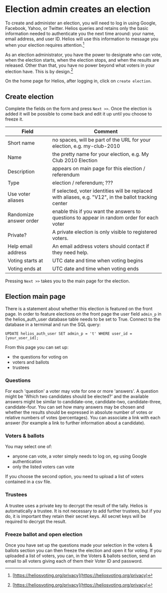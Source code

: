 # Election admin creates an election

[^1]:
    [https://heliosvoting.org/privacy](https://heliosvoting.org/privacy)



To create and administer an election, you will need to log in using Google, Facebook, Yahoo, or Twitter. Helios queries and retains only the basic information needed to authenticate you the next time around: your name, email address, and user ID. Helios will use this information to message you when your election requires attention.[^1]

As an election administrator, you have the power to designate who can vote, when the election starts, when the election stops, and when the results are released. Other than that, you have no power beyond what voters in your election have. This is by design.[^1]

On the home page for Helios, after logging in, click on `create election`.

## Create election

Complete the fields on the form and press `Next >>`.  Once the election is added it will be possible to come back and edit it up until you choose to freeze it.

| Field | Comment |
|-------|---------|
|Short name             | no spaces, will be part of the URL for your election, e.g. my-club-2010 |
|Name                   | the pretty name for your election, e.g. My Club 2010 Election |
|Description            | appears on main page for this election / referendum |
|Type                   | election / referendum; ??? |
|Use voter aliases      | If selected, voter identities will be replaced with aliases, e.g. "V12", in the ballot tracking center |
|Randomize answer order | enable this if you want the answers to questions to appear in random order for each voter |
|Private?               | A private election is only visible to registered voters.|
|Help email address     | An email address voters should contact if they need help. |
|Voting starts at       | UTC date and time when voting begins |
|Voting ends at         | UTC date and time when voting ends   | 

Pressing `Next >>` takes you to the main page for the election.

## Election main page

There is a statement about whether this election is featured on the front page.  In order to feature elections on the front page the user field `admin_p` in the helios_auth_user database table needs to be set to True.  Connect to the database in a termimal and run the SQL query:

```
UPDATE helios_auth_user SET admin_p = 't' WHERE user_id = [your_user_id];
```

From this page you can set up:

* the questions for voting on
* voters and ballots
* trustees

### Questions

For each 'question' a voter may vote for one or more 'answers'.  A question might be 'Which two candidates should be elected?' and the available answers might be similar to candidate-one, candidate-two, candidate-three, candidate-four.  You can set how many answers may be chosen and whether the results should be expressed in absolute number of votes or relative numbers of votes (percentages). You can associate a link with each answer (for example a link to further information about a candidate).

### Voters & ballots

You may select one of:

* anyone can vote, a voter simply needs to log on, eg using Google authentication
* only the listed voters can vote

If you choose the second option, you need to upload a list of voters contained in a csv file.

### Trustees

A trustee uses a private key to decrypt the result of the tally.  Helios is automatically a trustee.  It is not necessary to add further trustees, but if you do, it is important they retain their secret keys.  All secret keys will be required to decrypt the result.

### Freeze ballot and open election

Once you have set up the questions made your selection in the voters & ballots section you can then freeze the election and open it for voting.  If you uploaded a list of voters, you can, in the Voters & ballots section, send an email to all voters giving each of them their Voter ID and password.
